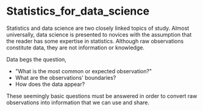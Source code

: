 # Statistics_for_data_science

Statistics and data science are two closely linked topics of study. Almost universally, data science is presented to novices with the assumption that the reader has some expertise in statistics. Although raw observations constitute data, they are not information or knowledge.

Data begs the question, 

* "What is the most common or expected observation?"
* What are the observations' boundaries?
* How does the data appear?

These seemingly basic questions must be answered in order to convert raw observations into information that we can use and share.
